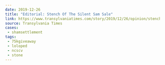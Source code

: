 ```yaml
---
date: 2019-12-26
title: "Editorial: Stench Of The Silent Sam Sale"
link: https://www.transylvaniatimes.com/story/2019/12/26/opinion/stench-of-the-silent-sam-sale/43326.html
source: Transylvania Times
cases:
 - shamsettlement
tags:
 - 75kgiveaway
 - loloped
 - ncscv
 - stone
---
```


